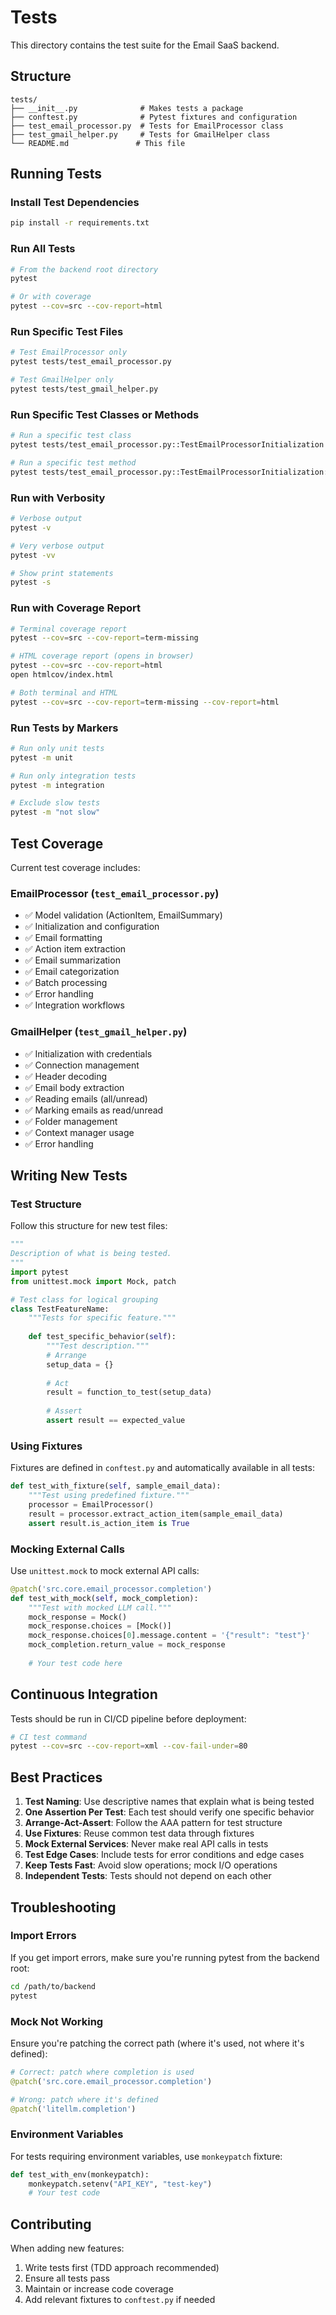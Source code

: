 # Tests

This directory contains the test suite for the Email SaaS backend.

## Structure

```
tests/
├── __init__.py              # Makes tests a package
├── conftest.py              # Pytest fixtures and configuration
├── test_email_processor.py  # Tests for EmailProcessor class
├── test_gmail_helper.py     # Tests for GmailHelper class
└── README.md               # This file
```

## Running Tests

### Install Test Dependencies

```bash
pip install -r requirements.txt
```

### Run All Tests

```bash
# From the backend root directory
pytest

# Or with coverage
pytest --cov=src --cov-report=html
```

### Run Specific Test Files

```bash
# Test EmailProcessor only
pytest tests/test_email_processor.py

# Test GmailHelper only
pytest tests/test_gmail_helper.py
```

### Run Specific Test Classes or Methods

```bash
# Run a specific test class
pytest tests/test_email_processor.py::TestEmailProcessorInitialization

# Run a specific test method
pytest tests/test_email_processor.py::TestEmailProcessorInitialization::test_initialization_default
```

### Run with Verbosity

```bash
# Verbose output
pytest -v

# Very verbose output
pytest -vv

# Show print statements
pytest -s
```

### Run with Coverage Report

```bash
# Terminal coverage report
pytest --cov=src --cov-report=term-missing

# HTML coverage report (opens in browser)
pytest --cov=src --cov-report=html
open htmlcov/index.html

# Both terminal and HTML
pytest --cov=src --cov-report=term-missing --cov-report=html
```

### Run Tests by Markers

```bash
# Run only unit tests
pytest -m unit

# Run only integration tests
pytest -m integration

# Exclude slow tests
pytest -m "not slow"
```

## Test Coverage

Current test coverage includes:

### EmailProcessor (`test_email_processor.py`)
- ✅ Model validation (ActionItem, EmailSummary)
- ✅ Initialization and configuration
- ✅ Email formatting
- ✅ Action item extraction
- ✅ Email summarization
- ✅ Email categorization
- ✅ Batch processing
- ✅ Error handling
- ✅ Integration workflows

### GmailHelper (`test_gmail_helper.py`)
- ✅ Initialization with credentials
- ✅ Connection management
- ✅ Header decoding
- ✅ Email body extraction
- ✅ Reading emails (all/unread)
- ✅ Marking emails as read/unread
- ✅ Folder management
- ✅ Context manager usage
- ✅ Error handling

## Writing New Tests

### Test Structure

Follow this structure for new test files:

```python
"""
Description of what is being tested.
"""
import pytest
from unittest.mock import Mock, patch

# Test class for logical grouping
class TestFeatureName:
    """Tests for specific feature."""
    
    def test_specific_behavior(self):
        """Test description."""
        # Arrange
        setup_data = {}
        
        # Act
        result = function_to_test(setup_data)
        
        # Assert
        assert result == expected_value
```

### Using Fixtures

Fixtures are defined in `conftest.py` and automatically available in all tests:

```python
def test_with_fixture(self, sample_email_data):
    """Test using predefined fixture."""
    processor = EmailProcessor()
    result = processor.extract_action_item(sample_email_data)
    assert result.is_action_item is True
```

### Mocking External Calls

Use `unittest.mock` to mock external API calls:

```python
@patch('src.core.email_processor.completion')
def test_with_mock(self, mock_completion):
    """Test with mocked LLM call."""
    mock_response = Mock()
    mock_response.choices = [Mock()]
    mock_response.choices[0].message.content = '{"result": "test"}'
    mock_completion.return_value = mock_response
    
    # Your test code here
```

## Continuous Integration

Tests should be run in CI/CD pipeline before deployment:

```bash
# CI test command
pytest --cov=src --cov-report=xml --cov-fail-under=80
```

## Best Practices

1. **Test Naming**: Use descriptive names that explain what is being tested
2. **One Assertion Per Test**: Each test should verify one specific behavior
3. **Arrange-Act-Assert**: Follow the AAA pattern for test structure
4. **Use Fixtures**: Reuse common test data through fixtures
5. **Mock External Services**: Never make real API calls in tests
6. **Test Edge Cases**: Include tests for error conditions and edge cases
7. **Keep Tests Fast**: Avoid slow operations; mock I/O operations
8. **Independent Tests**: Tests should not depend on each other

## Troubleshooting

### Import Errors

If you get import errors, make sure you're running pytest from the backend root:

```bash
cd /path/to/backend
pytest
```

### Mock Not Working

Ensure you're patching the correct path (where it's used, not where it's defined):

```python
# Correct: patch where completion is used
@patch('src.core.email_processor.completion')

# Wrong: patch where it's defined
@patch('litellm.completion')
```

### Environment Variables

For tests requiring environment variables, use `monkeypatch` fixture:

```python
def test_with_env(monkeypatch):
    monkeypatch.setenv("API_KEY", "test-key")
    # Your test code
```

## Contributing

When adding new features:
1. Write tests first (TDD approach recommended)
2. Ensure all tests pass
3. Maintain or increase code coverage
4. Add relevant fixtures to `conftest.py` if needed
